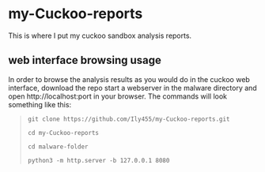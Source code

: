 # my-Cuckoo-reports
This is where I put my cuckoo sandbox analysis reports.

## web interface browsing usage
In order to browse the analysis results as you would do in the cuckoo web interface, download the repo start a webserver in the malware directory and open http://localhost:port in your browser.
The commands will look something like this:
>`git clone https://github.com/Ily455/my-Cuckoo-reports.git`
>
>`cd my-Cuckoo-reports`
>
>`cd malware-folder`
>
>`python3 -m http.server -b 127.0.0.1 8080`
